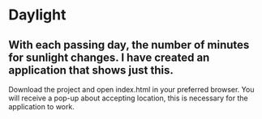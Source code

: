 # Daylight
## With each passing day, the number of minutes for sunlight changes. I have created an application that shows just this. 

Download the project and open index.html in your preferred browser. You will receive a pop-up about accepting location, this is necessary for the application to work. 
